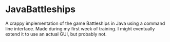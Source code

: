 # JavaBattleships

A crappy implementation of the game Battleships in Java using a command line interface.
Made during my first week of training.
I might eventually extend it to use an actual GUI, but probably not.
